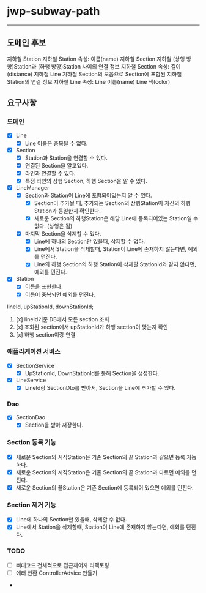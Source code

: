 # jwp-subway-path

--- 

## 도메인 후보

지하철 Station
지하철 Station 속성:
이름(name)
지하철 Section
지하철 (상행 방향)Station과 (하행 방향)Station 사이의 연결 정보
지하철 Section 속성:
길이(distance)
지하철 Line
지하철 Section의 모음으로 Section에 포함된 지하철 Station의 연결 정보
지하철 Line 속성:
Line 이름(name)
Line 색(color)

## 요구사항

### 도메인

- [x] Line
  - [x] Line 이름은 중복될 수 없다.
- [x] Section
  - [x] Station과 Station을 연결할 수 있다.
  - [x] 연결된 Section을 알고있다.
  - [x] 라인과 연결할 수 있다.
  - [x] 특정 라인의 상행 Section, 하행 Section을 알 수 있다.
- [x] LineManager
  - [x] Section과 Station이 Line에 포함되어있는지 알 수 있다.
    - [x] Section이 추가될 때, 추가되는 Section의 상행Station이 자신의 하행Station과 동일한지 확인한다.
    - [x] 새로운 Section의 하행Station은 해당 Line에 등록되어있는 Station일 수 없다. (상행은 됨)
  - [x] 마지막 Section을 삭제할 수 있다.
    - [x] Line에 하나의 Section만 있을때, 삭제할 수 없다.
    - [x] Line에서 Station을 삭제할때, Station이 Line에 존재하지 않는다면, 예외를 던진다.
    - [x] Line의 하행 Section의 하행 Station이 삭제할 StationId와 같지 않다면, 예외를 던진다.
- [x] Station
  - [x] 이름을 표현한다.
  - [x] 이름이 중복되면 예외를 던진다.

lineId, upStationId, downStationId;

1. [x] lineId기준 DB에서 모든 section 조회
2. [x] 조회된 section에서 upStationId가 하행 section이 맞는지 확인
3. [x] 하행 section이랑 연결

### 애플리케이션 서비스

- [x] SectionService
  - [x] UpStationId, DownStationId를 통해 Section을 생성한다.

- [x] LineService
  - [x] LineId랑 SectionDto를 받아서, Section을 Line에 추가할 수 있다.

### Dao

- [x] SectionDao
  - [x] Section을 받아 저장한다.

### Section 등록 기능

- [x] 새로운 Section의 시작Station은 기존 Section의 끝 Station과 같으면 등록 가능 하다.
- [x] 새로운 Section의 시작Station은 기존 Section의 끝 Station과 다르면 예외를 던진다.
- [x] 새로운 Section의 끝Station은 기존 Section에 등록되어 있으면 예외를 던진다.

### Section 제거 기능

- [x] Line에 하나의 Section만 있을때, 삭제할 수 없다.
- [x] Line에서 Station을 삭제할때, Station이 Line에 존재하지 않는다면, 예외를 던진다.

### TODO

- [ ] 뼈대코드 전체적으로 접근제어자 리팩토링
- [ ] 에러 반환 ControllerAdvice 만들기
- 